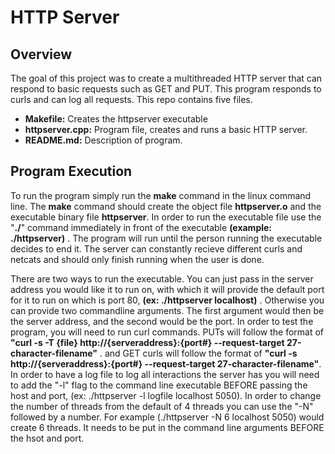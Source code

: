  # HTTP Server

## Overview
The goal of this project was to create a multithreaded HTTP server that can respond to basic requests such as GET and PUT. This program responds to curls and can log all requests.
This repo contains five files.
- **Makefile:** Creates the httpserver executable
- **httpserver.cpp:** Program file, creates and runs a basic HTTP server.
- **README.md:** Description of program.
 
## Program Execution
To run the program simply run the **make** command in the linux command line. The **make** command should create the object file **httpserver.o** and the executable binary file **httpserver**. In order to run the executable file use the "**./**" command immediately in front of the executable **(example:  ./httpserver)** . The program will run until the person running the executable decides to end it. The server can constantly recieve different curls and netcats and should only finish running when the user is done.

There are two ways to run the executable. You can just pass in the server address you would like it to run on, with which it will provide the default port for it to run on which is port 80, **(ex: ./httpserver localhost)** . Otherwise you can provide two commandline arguments. The first argument would then be the server address, and the second would be the port. In order to test the program, you will need to run curl commands. PUTs will follow the format of  **"curl -s -T {file} http://{serveraddress}:{port#}  --request-target 27-character-filename"** . and GET curls will follow the format of **"curl -s  http://{serveraddress}:{port#}  --request-target 27-character-filename"**. In order to have a log file to log all interactions the server has you will need to add the "-l" flag to the command line executable BEFORE passing the host and port, (ex: ./httpserver -l logfile localhost 5050). In order to change the number of threads from the default of 4 threads you can use the "-N" followed by a number. For example (./httpserver -N 6 localhost 5050) would create 6 threads. It needs to be put in the command line arguments BEFORE the hsot and port.
